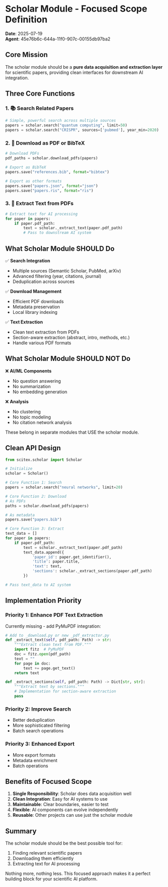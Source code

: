 # Scholar Module - Focused Scope Definition
**Date**: 2025-07-19  
**Agent**: 45e76b6c-644a-11f0-907c-00155db97ba2

## Core Mission

The scholar module should be a **pure data acquisition and extraction layer** for scientific papers, providing clean interfaces for downstream AI integration.

## Three Core Functions

### 1. 📚 Search Related Papers
```python
# Simple, powerful search across multiple sources
papers = scholar.search("quantum computing", limit=50)
papers = scholar.search("CRISPR", sources=['pubmed'], year_min=2020)
```

### 2. 💾 Download as PDF or BibTeX
```python
# Download PDFs
pdf_paths = scholar.download_pdfs(papers)

# Export as BibTeX
papers.save("references.bib", format="bibtex")

# Export as other formats
papers.save("papers.json", format="json")
papers.save("papers.ris", format="ris")
```

### 3. 📄 Extract Text from PDFs
```python
# Extract text for AI processing
for paper in papers:
    if paper.pdf_path:
        text = scholar._extract_text(paper.pdf_path)
        # Pass to downstream AI system
```

## What Scholar Module SHOULD Do

✅ **Search Integration**
- Multiple sources (Semantic Scholar, PubMed, arXiv)
- Advanced filtering (year, citations, journal)
- Deduplication across sources

✅ **Download Management**
- Efficient PDF downloads
- Metadata preservation
- Local library indexing

✅ **Text Extraction**
- Clean text extraction from PDFs
- Section-aware extraction (abstract, intro, methods, etc.)
- Handle various PDF formats

## What Scholar Module SHOULD NOT Do

❌ **AI/ML Components**
- No question answering
- No summarization
- No embedding generation

❌ **Analysis**
- No clustering
- No topic modeling
- No citation network analysis

These belong in separate modules that USE the scholar module.

## Clean API Design

```python
from scitex.scholar import Scholar

# Initialize
scholar = Scholar()

# Core Function 1: Search
papers = scholar.search("neural networks", limit=20)

# Core Function 2: Download
# As PDFs
paths = scholar.download_pdfs(papers)

# As metadata
papers.save("papers.bib")

# Core Function 3: Extract
text_data = []
for paper in papers:
    if paper.pdf_path:
        text = scholar._extract_text(paper.pdf_path)
        text_data.append({
            'paper_id': paper.get_identifier(),
            'title': paper.title,
            'text': text,
            'sections': scholar._extract_sections(paper.pdf_path)
        })

# Pass text_data to AI system
```

## Implementation Priority

### Priority 1: Enhance PDF Text Extraction
Currently missing - add PyMuPDF integration:

```python
# Add to _download.py or new _pdf_extractor.py
def _extract_text(self, pdf_path: Path) -> str:
    """Extract clean text from PDF."""
    import fitz  # PyMuPDF
    doc = fitz.open(pdf_path)
    text = ""
    for page in doc:
        text += page.get_text()
    return text

def _extract_sections(self, pdf_path: Path) -> Dict[str, str]:
    """Extract text by sections."""
    # Implementation for section-aware extraction
    pass
```

### Priority 2: Improve Search
- Better deduplication
- More sophisticated filtering
- Batch search operations

### Priority 3: Enhanced Export
- More export formats
- Metadata enrichment
- Batch operations

## Benefits of Focused Scope

1. **Single Responsibility**: Scholar does data acquisition well
2. **Clean Integration**: Easy for AI systems to use
3. **Maintainable**: Clear boundaries, easier to test
4. **Flexible**: AI components can evolve independently
5. **Reusable**: Other projects can use just the scholar module

## Summary

The scholar module should be the best possible tool for:
1. Finding relevant scientific papers
2. Downloading them efficiently
3. Extracting text for AI processing

Nothing more, nothing less. This focused approach makes it a perfect building block for your scientific AI platform.